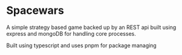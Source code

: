 # Spacewars

A simple strategy based game backed up by an REST api built using express and mongoDB for handling core processes.

Built using typescript and uses pnpm for package managing
